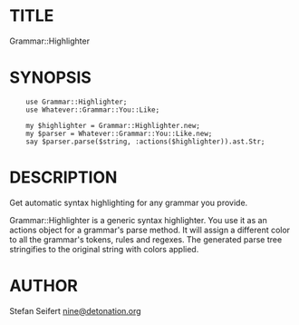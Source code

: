 # TITLE

Grammar::Highlighter

# SYNOPSIS

```
    use Grammar::Highlighter;
    use Whatever::Grammar::You::Like;

    my $highlighter = Grammar::Highlighter.new;
    my $parser = Whatever::Grammar::You::Like.new;
    say $parser.parse($string, :actions($highlighter)).ast.Str;
```

# DESCRIPTION

Get automatic syntax highlighting for any grammar you provide.

Grammar::Highlighter is a generic syntax highlighter. You use it as an actions
object for a grammar's parse method. It will assign a different color to all
the grammar's tokens, rules and regexes. The generated parse tree stringifies
to the original string with colors applied.

# AUTHOR

Stefan Seifert <nine@detonation.org>
